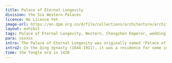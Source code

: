 ```yaml
---
title: Palace of Eternal Longevity
division: the Six Western Palaces
licence: No Licence Yet
image-url: https://en.dpm.org.cn/d/file/collections/architecture/architecture/2020-04-13/6b8d1f899fcbc894c268001be591c477.jpg
layout: exhibit
tags: Palace of Eternal Longevity, Western, Chongzhen Emperor, wedding banquets for Princess, the closest palace to Yangxin hall, classified intelligence
para: xxxxxx
intro: The Palace of Eternal Longevity was originally named "Palace of Eternal Pleasure". In 1535, Jiajing Emperor renamed the palace as "Palace of Embodying Morality". In 1616, the palace obtained its current name.In the Ming dynasty (1368-1644), the Palace of Eternal Longevity (Yongshou gong) was the residence of the Empress. The Chongzhen Emperor (1628-1644) once moved here to fast as a penance to Heaven because of frequent natural disasters.
intro2: In the Qing dynasty (1644-1911), it was a residence for some important imperial concubines and was undergoing renovations in 1697 and 1897. In addition to being a residence for some important imperial concubines, it had some other uses. During Qianlong period, the palace was used as a place of wedding banquets for Princess Heke of the Second Rank in 1772 and Gurun Princess Hexiao in 1789. At the same time, it is also the closest palace to Yangxin hall, the residence of Qing dynasty emperors from 1722. During Daoguang era, rear halls of the palace became a storage of classified intelligence.
time: the Yongle era in 1420
---
```



